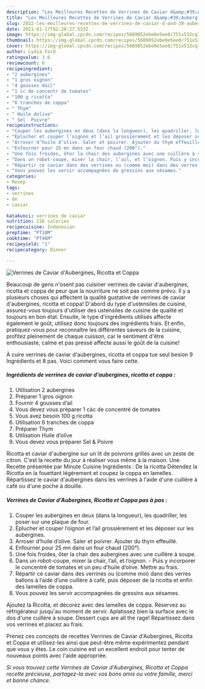```yaml
---
description: "Les Meilleures Recettes de Verrines de Caviar d&amp;#39;Aubergines, Ricotta et Coppa"
title: "Les Meilleures Recettes de Verrines de Caviar d&amp;#39;Aubergines, Ricotta et Coppa"
slug: 2832-les-meilleures-recettes-de-verrines-de-caviar-d-and-39-aubergines-ricotta-et-coppa
date: 2021-01-17T02:20:27.533Z
image: https://img-global.cpcdn.com/recipes/5689052ebe0e5ee0/751x532cq70/verrines-de-caviar-daubergines-ricotta-et-coppa-photo-principale-de-la-recette.jpg
thumbnail: https://img-global.cpcdn.com/recipes/5689052ebe0e5ee0/751x532cq70/verrines-de-caviar-daubergines-ricotta-et-coppa-photo-principale-de-la-recette.jpg
cover: https://img-global.cpcdn.com/recipes/5689052ebe0e5ee0/751x532cq70/verrines-de-caviar-daubergines-ricotta-et-coppa-photo-principale-de-la-recette.jpg
author: Lydia Ford
ratingvalue: 3.6
reviewcount: 6
recipeingredient:
- "2 aubergines"
- "1 gros oignon"
- "4 gousses dail"
- "1 cc de concentr de tomates"
- "100 g ricotta"
- "6 tranches de coppa"
- " Thym"
- " Huile dolive"
- " Sel  Poivre"
recipeinstructions:
- "Couper les aubergines en deux (dans la longueur), les quadriller, les poser sur une plaque de four."
- "Éplucher et couper l’oignon et l’ail grossièrement et les déposer sur les aubergines."
- "Arroser d’huile d’olive. Saler et poivrer. Ajouter du thym effeuillé."
- "Enfourner pour 25 mn dans un four chaud (200°)."
- "Une fois froides, ôter la chair des aubergines avec une cuillère à soupe."
- "Dans un robot-coupe, mixer la chair, l’ail, et l’oignon. Puis y incorporer le concentré de tomates et un peu d’huile d’olive. Mettre au frais."
- "Répartir ce caviar dans des verrines ou (comme moi) dans des verres ballons à l’aide d’une cuillère à café, puis déposer de la ricotta et enfin des lamelles de coppa."
- "Vous pouvez les servir accompagnées de gressins aux sésames."
categories:
- Resep
tags:
- verrines
- de
- caviar

katakunci: verrines de caviar 
nutrition: 216 calories
recipecuisine: Indonesian
preptime: "PT10M"
cooktime: "PT46M"
recipeyield: "1"
recipecategory: Dinner

---
```



![Verrines de Caviar d&#39;Aubergines, Ricotta et Coppa](https://img-global.cpcdn.com/recipes/5689052ebe0e5ee0/751x532cq70/verrines-de-caviar-daubergines-ricotta-et-coppa-photo-principale-de-la-recette.jpg)

Beaucoup de gens n'osent pas cuisiner verrines de caviar d&#39;aubergines, ricotta et coppa de peur que la nourriture ne soit pas comme prévu. Il y a plusieurs choses qui affectent la qualité gustative de verrines de caviar d&#39;aubergines, ricotta et coppa! D'abord du type d'ustensiles de cuisine, assurez-vous toujours d'utiliser des ustensiles de cuisine de qualité et toujours en bon état. Ensuite, le type d'ingrédients utilisés affecte également le goût, utilisez donc toujours des ingrédients frais. Et enfin, pratiquez-vous pour reconnaître les différentes saveurs de la cuisine, profitez pleinement de chaque cuisson, car le sentiment d'être enthousiaste, calme et pas pressé affecte aussi le goût de la cuisine!

<!--inarticleads1-->

À cuire verrines de caviar d&#39;aubergines, ricotta et coppa tue seul besion 9 Ingrédients et 8 pas. Voici comment vous faire cette.

##### Ingrédients de verrines de caviar d&#39;aubergines, ricotta et coppa :

1. Utilisation 2 aubergines
1. Préparer 1 gros oignon
1. Fournir 4 gousses d’ail
1. Vous devez vous préparer 1 càc de concentré de tomates
1. Vous avez besoin 100 g ricotta
1. Utilisation 6 tranches de coppa
1. Préparer  Thym
1. Utilisation  Huile d’olive
1. Vous devez vous préparer  Sel &amp; Poivre


Ricotta et caviar d&#39;aubergine sur un lit de poivrons grillés avec un zeste de citron. C&#39;est la recette du jour à réaliser vous même à la maison. Une Recette présentée par Minute Cuisine Ingrédients : De la ricotta Détendez la Ricotta en la fouettant légèrement et coupez la coppa en lamelles. Répartissez le caviar d&#39;aubergines dans les verrines à l&#39;aide d&#39;une cuillère à café ou d&#39;une poche à douille. 

<!--inarticleads2-->

##### Verrines de Caviar d&#39;Aubergines, Ricotta et Coppa pas à pas :

1. Couper les aubergines en deux (dans la longueur), les quadriller, les poser sur une plaque de four.
1. Éplucher et couper l’oignon et l’ail grossièrement et les déposer sur les aubergines.
1. Arroser d’huile d’olive. Saler et poivrer. Ajouter du thym effeuillé.
1. Enfourner pour 25 mn dans un four chaud (200°).
1. Une fois froides, ôter la chair des aubergines avec une cuillère à soupe.
1. Dans un robot-coupe, mixer la chair, l’ail, et l’oignon. - Puis y incorporer le concentré de tomates et un peu d’huile d’olive. Mettre au frais.
1. Répartir ce caviar dans des verrines ou (comme moi) dans des verres ballons à l’aide d’une cuillère à café, puis déposer de la ricotta et enfin des lamelles de coppa.
1. Vous pouvez les servir accompagnées de gressins aux sésames.


Ajoutez la Ricotta, et décorez avec des lamelles de coppa. Réservez au réfrigérateur jusqu&#39;au moment de servir. Aplatissez bien la surface avec le dos d&#39;une cuillère à soupe. Dessert cups are all the rage! Répartissez dans vos verrines et placez au frais. 

<!--inarticleads1-->

<p>
Prenez ces concepts de recettes Verrines de Caviar d&#39;Aubergines, Ricotta et Coppa et utilisez-les ainsi que peut-être même expérimentez pendant que vous y êtes. Le coin cuisine est un excellent endroit pour tenter de nouveaux points avec l'aide appropriée.
</p>

<p>
<i>Si vous trouvez cette Verrines de Caviar d&#39;Aubergines, Ricotta et Coppa recette précieuse, partagez-la avec vos bons amis ou votre famille, merci et bonne chance.</i>
</p>
